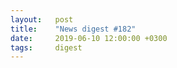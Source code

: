 ```yaml
---
layout:   post
title:    "News digest #182"
date:     2019-06-10 12:00:00 +0300
tags:     digest
---
```


